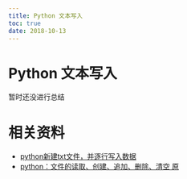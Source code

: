 ```yaml
---
title: Python 文本写入
toc: true
date: 2018-10-13
---
```



# Python 文本写入


暂时还没进行总结





# 相关资料

- [python新建txt文件，并逐行写入数据](https://www.cnblogs.com/zengcv/p/6872113.html)
- [python：文件的读取、创建、追加、删除、清空 原](https://my.oschina.net/u/2252538/blog/332757)
